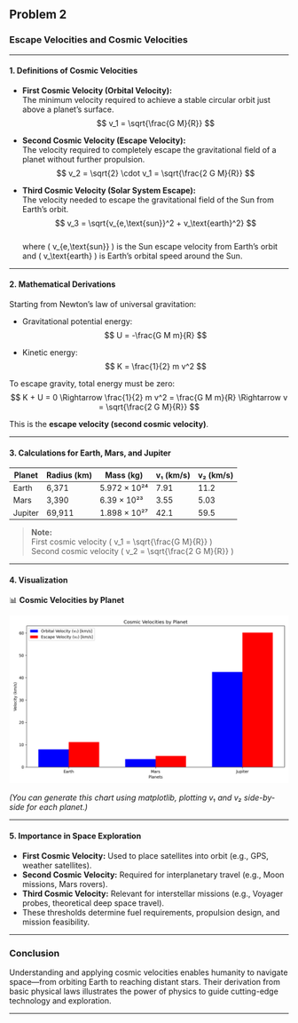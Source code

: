 ## Problem 2

### Escape Velocities and Cosmic Velocities

---

#### 1. Definitions of Cosmic Velocities

- **First Cosmic Velocity (Orbital Velocity):**  
  The minimum velocity required to achieve a stable circular orbit just above a planet’s surface.  
  $$ v_1 = \sqrt{\frac{G M}{R}} $$

- **Second Cosmic Velocity (Escape Velocity):**  
  The velocity required to completely escape the gravitational field of a planet without further propulsion.  
  $$ v_2 = \sqrt{2} \cdot v_1 = \sqrt{\frac{2 G M}{R}} $$

- **Third Cosmic Velocity (Solar System Escape):**  
  The velocity needed to escape the gravitational field of the Sun from Earth’s orbit.  
  $$ v_3 = \sqrt{v_{e,\text{sun}}^2 + v_\text{earth}^2} $$  
  where \( v_{e,\text{sun}} \) is the Sun escape velocity from Earth’s orbit and \( v_\text{earth} \) is Earth’s orbital speed around the Sun.

---

#### 2. Mathematical Derivations

Starting from Newton’s law of universal gravitation:

- Gravitational potential energy:  
  $$ U = -\frac{G M m}{R} $$

- Kinetic energy:  
  $$ K = \frac{1}{2} m v^2 $$

To escape gravity, total energy must be zero:  
$$ K + U = 0 \Rightarrow \frac{1}{2} m v^2 = \frac{G M m}{R} \Rightarrow v = \sqrt{\frac{2 G M}{R}} $$

This is the **escape velocity (second cosmic velocity)**.

---

#### 3. Calculations for Earth, Mars, and Jupiter

| Planet   | Radius (km) | Mass (kg)        | v₁ (km/s) | v₂ (km/s) |
|----------|-------------|------------------|-----------|-----------|
| Earth    | 6,371       | 5.972 × 10²⁴     | 7.91      | 11.2      |
| Mars     | 3,390       | 6.39 × 10²³      | 3.55      | 5.03      |
| Jupiter  | 69,911      | 1.898 × 10²⁷     | 42.1      | 59.5      |

> **Note:**  
> First cosmic velocity \( v_1 = \sqrt{\frac{G M}{R}} \)  
> Second cosmic velocity \( v_2 = \sqrt{\frac{2 G M}{R}} \)

---

#### 4. Visualization

📊 **Cosmic Velocities by Planet**

![Cosmic Velocities Chart](./images/cosmic_velocities.png)

_(You can generate this chart using matplotlib, plotting v₁ and v₂ side-by-side for each planet.)_

---

#### 5. Importance in Space Exploration

- **First Cosmic Velocity:** Used to place satellites into orbit (e.g., GPS, weather satellites).
- **Second Cosmic Velocity:** Required for interplanetary travel (e.g., Moon missions, Mars rovers).
- **Third Cosmic Velocity:** Relevant for interstellar missions (e.g., Voyager probes, theoretical deep space travel).
- These thresholds determine fuel requirements, propulsion design, and mission feasibility.

---

### Conclusion

Understanding and applying cosmic velocities enables humanity to navigate space—from orbiting Earth to reaching distant stars. Their derivation from basic physical laws illustrates the power of physics to guide cutting-edge technology and exploration.

---
